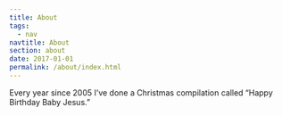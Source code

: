 ```yaml
---
title: About
tags:
  - nav
navtitle: About
section: about
date: 2017-01-01
permalink: /about/index.html
---
```


Every year since 2005 I’ve done a Christmas compilation called “Happy Birthday Baby Jesus.”  
